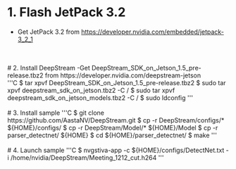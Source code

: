 # 1. Flash JetPack 3.2
- Get JetPack 3.2 from https://developer.nvidia.com/embedded/jetpack-3_2_1
</br>
</br>
# 2. Install DeepStream
-Get DeepStream_SDK_on_Jetson_1.5_pre-release.tbz2 from https://developer.nvidia.com/deepstream-jetson
</br>
'''C
$ tar xpvf DeepStream_SDK_on_Jetson_1.5_pre-release.tbz2
$ sudo tar xpvf deepstream_sdk_on_jetson.tbz2 -C /
$ sudo tar xpvf deepstream_sdk_on_jetson_models.tbz2 -C /
$ sudo ldconfig
'''
</br>
</br>
# 3. Install sample
'''C
$ git clone https://github.com/AastaNV/DeepStream.git
$ cp -r DeepStream/configs/* ${HOME}/configs/
$ cp -r DeepStream/Model/* ${HOME}/Model
$ cp -r parser_detectnet/ ${HOME}
$ cd ${HOME}/parser_detectnet/
$ make
'''
</br>
</br>
# 4. Launch sample
'''C
$  nvgstiva-app -c ${HOME}/configs/DetectNet.txt -i /home/nvidia/DeepStream/Meeting_1212_cut.h264
'''
